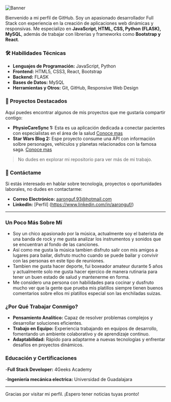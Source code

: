 ![Banner](https://github.com/aaronguf/aaronguf/commit/ee1e50c6fe9f5028c37bed5f7fa1f06ab863e926)

Bienvenido a mi perfil de GitHub.
Soy un apasionado desarrollador Full Stack con experiencia en la creación de aplicaciones web dinámicas y responsivas. Me especializo en **JavaScript, HTML, CSS, Python (FLASK), MySQL**, además de trabajar con librerías y frameworks como **Bootstrap y React**.

### 🛠 Habilidades Técnicas

- **Lenguajes de Programación:** JavaScript, Python
- **Frontend:** HTML5, CSS3, React, Bootstrap
- **Backend:** FLASK
- **Bases de Datos:** MySQL
- **Herramientas y Otros:** Git, GitHub, Responsive Web Design

### 🚀 Proyectos Destacados

Aquí puedes encontrar algunos de mis proyectos que me gustaría compartir contigo:

- **PhysioCareSync 1:** Esta es ua aplicación dedicada a conectar pacientes con especialistas en el área de la salud [Conoce mas](https://github.com/aaronguf/PhysioCareSync)
- **Star Wars Blog 2:** Espe proyecto consume una API con información solbre personages, vehículos y planetas relacionados con la famosa saga. [Conoce mas](https://github.com/aaronguf/Aaron-Guzman-Star-Wars-Blog)

> No dudes en explorar mi repositorio para ver más de mi trabajo.

### 💬 Contáctame

Si estás interesado en hablar sobre tecnología, proyectos o oportunidades laborales, no dudes en contactarme:

- **Correo Electrónico:** aaronguf.93@hotmail.com
- **LinkedIn:** [Perfil] (https://www.linkedin.com/in/aaronguf/)

---

### Un Poco Más Sobre Mí

- Soy un chico apasionado por la música, actualmente soy el baterista de una banda de rock y me gusta analizar los instrumentos y sonidos que se encuentran al fondo de las canciones. 
- Así como me gusta la música tambien disfruto salir con mis amigos a lugares para bailar, disfruto mucho cuando se puede bailar y convivir con las personas en este tipo de reuniones.
- Tambien me gusta hacer deporte, fui boxeador amateur durante 5 años y actualmente solo me gusta hacer ejercico de manera rutinaria para tener un buen estado de salud y mantenerme en forma.
- Me considero una persona con habilidades para cocinar y dusfruto mucho ver que la gente que prueba mis platillos siempre tienen buenos comentarios sobre ellos mi platillos especial son las enchiladas suizas.

### ¿Por Qué Trabajar Conmigo?

- **Pensamiento Analítico:** Capaz de resolver problemas complejos y desarrollar soluciones eficientes.
- **Trabajo en Equipo:** Experiencia trabajando en equipos de desarrollo, fomentando un ambiente colaborativo y de aprendizaje continuo.
- **Adaptabilidad:** Rápido para adaptarme a nuevas tecnologías y enfrentar desafíos en proyectos dinámicos.

### Educación y Certificaciones

-**Full Stack Developer:** 4Geeks Academy

-**Ingeniería mecánica electrica:** Universidad de Guadalajara

---

Gracias por visitar mi perfil. ¡Espero tener noticias tuyas pronto!
